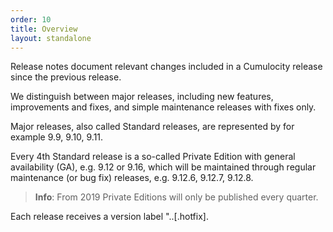 ```yaml
---
order: 10
title: Overview
layout: standalone
---
```


Release notes document relevant changes included in a Cumulocity release since the previous release.

We distinguish between major releases, including new features, improvements and fixes, and simple maintenance releases with fixes only.

Major releases, also called Standard releases, are represented by for example 9.9, 9.10, 9.11.

Every 4th Standard release is a so-called Private Edition with general availability (GA), e.g. 9.12 or 9.16, which will be maintained through regular maintenance (or bug fix) releases, e.g. 9.12.6, 9.12.7, 9.12.8.  

>**Info**: From 2019 Private Editions will only be published every quarter.

Each release receives a version label "<major>.<minor>.<maintenance>[.hotfix]. 